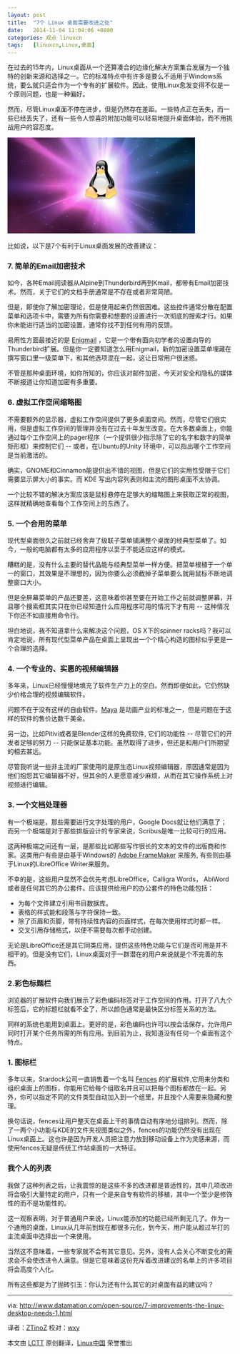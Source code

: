 ```yaml
---
layout: post
title:	"7个 Linux 桌面需要改进之处"
date:	2014-11-04 11:04:06 +0800 
categories:	观点 linuxcn 
tags:	[linuxcn,Linux,桌面]
---
```



在过去的15年内，Linux桌面从一个还算凑合的边缘化解决方案集合发展为一个独特的创新来源和选择之一。它的标准特点中有许多是要么不适用于Windows系统，要么就只适合作为一个专有的扩展软件。因此，使用Linux愈发变得不仅是一个原则问题，也是一种偏好。


然而，尽管Linux桌面不停在进步，但是仍然存在差距。一些特点正在丢失，而一些已经丢失了，还有一些令人惊喜的附加功能可以轻易地提升桌面体验，而不用挑战用户的容忍度。


![](/Asserts/Images/album/201411/04/110408sepgghhdeptrwhd1.jpg)


比如说，以下是7个有利于Linux桌面发展的改善建议：


### 7. 简单的Email加密技术


如今，各种Email阅读器从Alpine到Thunderbird再到Kmail，都带有Email加密技术。然而，关于它们的文档手册通常是不存在或者非常简陋。


但是，即使你了解加密理论，但是使用起来仍然很困难。这些控件通常分散在配置菜单和选项卡中，需要为所有你需要和想要的设置进行一次彻底的搜索才行。如果你未能进行适当的加密设置，通常你找不到任何有用的反馈。


易用性方面最接近的是 [Enigmail](https://addons.mozilla.org/en-US/thunderbird/addon/enigmail/) ，它是一个带有面向初学者的设置向导的Thunderbird扩展。但是你一定要知道怎么用Enigmail，新的加密设置菜单埋藏在撰写窗口里一级菜单下，和其他选项混在一起，这让日常用户很迷惑。


不管是那种桌面环境，如你所知的，你应该对邮件加密，今天对安全和隐私的媒体不断报道让你知道加密有多重要。


### 6. 虚拟工作空间缩略图


不需要额外的显示器，虚拟工作空间提供了更多桌面空间。然而，尽管它们很实用，但是虚拟工作空间的管理并没有在过去十年发生改变。在大多数桌面上，你能通过每个工作空间上的pager程序（一个提供很少指示除了它的名字和数字的简单矩形框）来控制它们 -- 或者，在Ubuntu的Unity 环境中，可以指出哪个工作空间是当前激活的。


确实，GNOME和Cinnamon能提供出不错的视图，但是它们的实用性受限于它们需要显示屏大小的事实。而 KDE 写出内容列表则和主流的图形桌面不太协调。


一个比较不错的解决方案应该是鼠标悬停在足够大的缩略图上来获取正常的视图，这样就精确地查看每个工作空间上的东西了。


### 5. 一个合用的菜单


现代型桌面很久之前就已经舍弃了级联子菜单铺满整个桌面的经典型菜单了。如今，一般的电脑都有太多的应用程序以至于不能适应这样的模式。


糟糕的是，没有什么主要的替代品能与经典型菜单一样方便。把菜单根植于一个单一的窗口，其效果是不理想的，因为你要么必须截掉子菜单要么就用鼠标不断地调整窗口大小。


但是全屏幕菜单的产品还要差，这意味着你甚至要在开始工作之前就调整屏幕，并且哪个搜索框其实只在你已经知道什么应用程序可用的情况下才有用 -- 这种情况下你还不如直接用命令行。


坦白地说，我不知道拿什么来解决这个问题，OS X下的spinner racks吗？我可以肯定地说，所有现代型菜单产品在桌面上呈现出一个个精心构造的图标似乎更是一个合理的选择。


### 4. 一个专业的、实惠的视频编辑器


多年来，Linux已经慢慢地填充了软件生产力上的空白。然而即便如此，它仍然缺少价格合理的视频编辑软件。


问题不在于没有这样的自由软件。[Maya](http://en.wikipedia.org/wiki/Autodesk_Maya) 是动画产业的标准之一，但是问题在于这样的软件的售价达数千美金。


另一边，比如Pitivi或者是Blender这样的免费软件, 它们的功能性 -- 尽管它们的开发者足够的努力 -- 只能保证基本功能。虽然取得了进步，但还是和用户们所期望的相去甚远。


尽管我听说一些非主流的厂家使用的是原生态Linux视频编辑器，原因通常是因为他们抱怨其它编辑器不好，但其余的人更愿意减少麻烦，从而在其它操作系统上对视频进行编辑。


### 3. 一个文档处理器


有一个极端是，那些需要进行文字处理的用户，Google Docs就让他们满意了；而另一个极端是对于那些排版设计的专家来说，Scribus是唯一比较可行的应用。


这两种极端之间还有一层，是那些比如那些写作很长的文本的文件的出版商和作家。这类用户有些是由基于Windows的 [Adobe FrameMaker](http://www.adobe.com/products/framemaker.html) 来服务, 有些则由基于Linux的LibreOffice Writer来服务。


不幸的是，这些用户显然不会优先考虑LibreOffice，Calligra Words， AbiWord或者是任何其它的办公套件。应该提供给用户的办公套件的特色功能包括：


* 为每个文件建立引用书目数据库。
* 表格的样式能和段落与字符保持一致。
* 除了页眉和页脚，带有持续性内容的页面样式，在每次使用样式时都一样。
* 交叉引用存储格式，以便不需要每次都手动创建。


无论是LibreOffice还是其它同类应用，提供这些特色功能与它们是否可用是并不相干的。但是没有它们，Linux桌面对于一群潜在的用户来说就是个不完善的东西。


### 2.彩色标题栏


浏览器的扩展软件向我们展示了彩色编码标签对于工作空间的作用。打开了八九个标签后，它的标题栏就看不全了，所以颜色通常是最快区分标签关系的方法。


同样的系统也能用到桌面上。更好的是，彩色编码也许可以按会话保存，允许用户同时打开某个任务所需的所有应用。到目前为止，我知道没有任何一个桌面有这个特点。


### 1. 图标栏


多年以来，Stardock公司一直销售着一个名叫 [Fences](http://www.stardock.com/products/fences/) 的扩展软件,它用来分类和组织桌面上的图标，你能用它给每个组取名并且可以把每个图标都放在一起。另外，你可以指定不同的文件类型自动加入到一个组里，并且按个人需要来隐藏和整理。


换句话说，fences让用户整天在桌面上干的事情自动有序地分组排列。然而，除了一两个小功能与KDE的文件夹视图类似之外，fences的功能仍然没有出现在Linux桌面上。这也许是因为开发人员把注意力放到移动设备上作为灵感来源，而使用fences无疑是传统工作站桌面的一大特征。


### 我个人的列表


我做了这种列表之后，让我震惊的是这些不多的改进都是普适性的，其中几项改进将会吸引大量特定的用户，只有一个是来自专有软件的移植，其中一个至少是修饰性的而不是功能性的。


这一观察表明，对于普通用户来说，Linux能添加的功能已经所剩无几了。作为一个通用的桌面，Linux从几年前到现在都很多元化，到今天，用户能从超过半打的主流桌面中选择出一个来使用。


当然这不意味着，一些专家就不会有其它意见。另外，没有人会关心不断变化的需求会不会使改进令人满意。但是它意味着这份充斥着改进建议的名单上的许多项目将会高度个人化。


所有这些都是为了抛砖引玉：你认为还有什么其它的对桌面有益的建议吗？




---


via: <http://www.datamation.com/open-source/7-improvements-the-linux-desktop-needs-1.html>


译者：[ZTinoZ](https://github.com/ZTinoZ) 校对：[wxy](https://github.com/wxy)


本文由 [LCTT](https://github.com/LCTT/TranslateProject) 原创翻译，[Linux中国](http://linux.cn/) 荣誉推出

